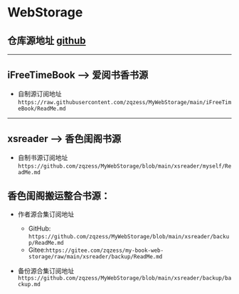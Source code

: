 # WebStorage

仓库源地址 [github](https://github.com/zqzess/MyWebStorage)
---------
-----------------------
iFreeTimeBook   --> 爱阅书香书源
---------
- 自制源订阅地址``https://raw.githubusercontent.com/zqzess/MyWebStorage/main/iFreeTimeBook/ReadMe.md``

---------
xsreader        --> 香色闺阁书源
---------
- 自制书源订阅地址``https://github.com/zqzess/MyWebStorage/blob/main/xsreader/myself/ReadMe.md``

**香色闺阁搬运整合书源：**
-------
- 作者源合集订阅地址
  - GitHub: ``https://github.com/zqzess/MyWebStorage/blob/main/xsreader/backup/ReadMe.md``
  - Gitee:``https://gitee.com/zqzess/my-book-web-storage/raw/main/xsreader/backup/ReadMe.md``

- 备份源合集订阅地址``https://github.com/zqzess/MyWebStorage/blob/main/xsreader/backup/backup.md``
